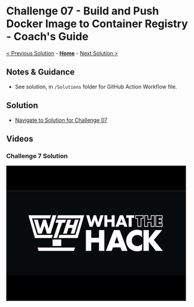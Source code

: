# Challenge 07 - Build and Push Docker Image to Container Registry - Coach's Guide

[< Previous Solution](./Solution-06.md) - **[Home](./README.md)** - [Next Solution >](./Solution-08.md)

## Notes & Guidance

- See solution, in `/Solutions` folder for GitHub Action Workflow file.

## Solution 
- [Navigate to Solution for Challenge 07](./Solution/Solution-07/Solution07.yml)

## Videos

### Challenge 7 Solution

[![Challenge 7 solution](../Images/WthVideoCover.jpg)](https://youtu.be/LjJOpdTAd2E "Challenge 7 solution")
